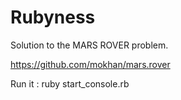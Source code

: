 # Rubyness

Solution to the MARS ROVER problem.

https://github.com/mokhan/mars.rover


Run it :
ruby start_console.rb